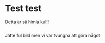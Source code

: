 
<h1>Test test</h1>
<p>Detta är så himla kul!!</p>
 <img src="https://cdn.pixabay.com/photo/2019/01/20/08/57/graphic-3943389_1280.png" alt="">
<p>Jätte ful bild men vi var tvungna att göra något</p>
